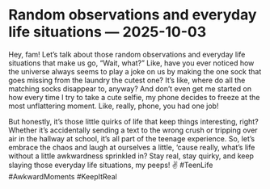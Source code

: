 # Random observations and everyday life situations — 2025-10-03

Hey, fam! Let’s talk about those random observations and everyday life situations that make us go, “Wait, what?” Like, have you ever noticed how the universe always seems to play a joke on us by making the one sock that goes missing from the laundry the cutest one? It’s like, where do all the matching socks disappear to, anyway? And don’t even get me started on how every time I try to take a cute selfie, my phone decides to freeze at the most unflattering moment. Like, really, phone, you had one job!

But honestly, it’s those little quirks of life that keep things interesting, right? Whether it’s accidentally sending a text to the wrong crush or tripping over air in the hallway at school, it’s all part of the teenage experience. So, let’s embrace the chaos and laugh at ourselves a little, ‘cause really, what’s life without a little awkwardness sprinkled in? Stay real, stay quirky, and keep slaying those everyday life situations, my peeps! ✌️ #TeenLife #AwkwardMoments #KeepItReal